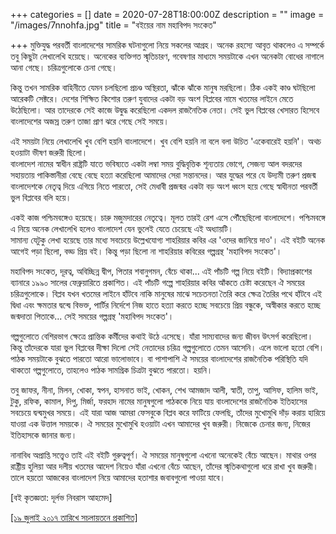 +++
categories = []
date = 2020-07-28T18:00:00Z
description = ""
image = "/images/7nnohfa.jpg"
title = "বইয়ের নাম মহাবিপদ সংকেত"

+++
মুক্তিযুদ্ধ পরবর্তী বাংলাদেশের সামরিক ঘটনাগুলো নিয়ে সকলের আগ্রহ। অনেক রহস্যে আবৃত থাকলেও এ সম্পর্কে তবু কিছুটা লেখালেখি হয়েছে। অনেকের ব্যক্তিগত স্মৃতিচারণ, গবেষণার মাধ্যমে সময়টাকে এখন অনেকটা বোধের নাগালে আনা গেছে। চরিত্রগুলোকে চেনা গেছে।

কিন্তু তখন সামরিক বাহিনীতে যেমন চলছিলো প্রচণ্ড অস্থিরতা, ঝাঁকে ঝাঁকে মানুষ মরছিলো। ঠিক একই কাণ্ড ঘটছিলো আরেকটি সেক্টরে। দেশের শিক্ষিত কিশোর তরুণ যুবাদের একটা বড় অংশ বিপ্লবের নামে খতমের লাইনে মেতে উঠেছিলো। আর তাদেরকে সেই কাজে উদ্বুদ্ধ করেছিলো একদল রাজনৈতিক নেতা। সেই ভুল বিপ্লবের খেসারত হিসেবে বাংলাদেশের অজস্র তরুণ তাজা প্রাণ ঝরে গেছে সেই সময়ে।

এই সময়টা নিয়ে লেখালেখি খুব বেশি হয়নি বাংলাদেশে। খুব বেশি হয়নি না বলে বলা উচিত 'একেবারেই হয়নি'। অথচ হওয়াটা ভীষণ জরুরী ছিলো।  
বাংলাদেশ নামের স্বাধীন রাষ্ট্রটি যাতে ভবিষ্যতে একটা লম্বা সময় বুদ্ধিবৃত্তিক শূন্যতায় ভোগে, সেজন্য আল বদরদের সহায়তায় পাকিস্তানীরা বেছে বেছে হত্যা করেছিলো আমাদের সেরা সন্তানদের। আর যুদ্ধের পরে যে উদ্যমী তরুণ প্রজন্ম বাংলাদেশকে নেতৃত্ব দিয়ে এগিয়ে নিতে পারতো, সেই মেধাবী প্রজন্মর একটা বড় অংশ ধ্বংস হয়ে গেছে স্বাধীনতা পরবর্তী ভুল বিপ্লবের বলি হয়ে।

একই কাজ পশ্চিমবঙ্গেও হয়েছে। চারু মজুমদারের নেতৃত্বে। মূলত তারই রেশ এসে পৌঁছেছিলো বাংলাদেশে। পশ্চিমবঙ্গে এ নিয়ে অনেক লেখালেখি হলেও বাংলাদেশ যেন ভুলেই যেতে চেয়েছে এই অধ্যায়টি।  
সামান্য যেটুকু লেখা হয়েছে তার মধ্যে সবচেয়ে উল্লেখযোগ্য শাহরিয়ার কবির এর 'ওদের জানিয়ে দাও'। এই বইটি অনেক আগেই পড়া ছিলো, বড্ড প্রিয় বই। কিন্তু পড়া ছিলো না শাহরিয়ার কবিরের গল্পগ্রন্থ 'মহাবিপদ সংকেত'।

মহাবিপদ সংকেত, দূরত্ব, অবিচ্ছিন্ন দ্বীপ, পিতার শবানুগমন, বেঁচে থাকা... এই পাঁচটি গল্প নিয়ে বইটি। বিদ্যাপ্রকাশের ব্যানারে ১৯৯০ সালের ফেব্রুয়ারিতে প্রকাশিত। এই পাঁচটি গল্পে শাহরিয়ার কবির আঁকতে চেষ্টা করেছেন ঐ সময়ের চরিত্রগুলোকে। বিপ্লব যখন খতমের লাইনে হাঁটবে নাকি মানুষের মাঝে সচেতনতা তৈরি করে ক্ষেত্র তৈরির পথে হাঁটবে এই দ্বিধা এবং ক্ষমতার দ্বন্দ্বে বিভক্ত, পার্টির নির্দেশে নিজ হাতে হত্যা করতে হচ্ছে সবচেয়ে প্রিয় বন্ধুকে, অস্বীকার করতে হচ্ছে জন্মদাতা পিতাকে... সেই সময়ের গল্পগ্রন্থ 'মহাবিপদ সংকেত'।

গল্পগুলোতে বেশিরভাগ ক্ষেত্রে প্রান্তিক কর্মীদের কথাই উঠে এসেছে। যাঁরা সাম্যবাদের জন্য জীবন উৎসর্গ করেছিলো। কিন্তু তাঁদেরকে যারা ভুল বিপ্লবের দীক্ষা দিলো সেই নেতাদের চরিত্র গল্পগুলোতে তেমন আসেনি। এলে ভালো হতো বেশি। পাঠক সময়টাকে বুঝতে পারতো আরো ভালোভাবে। বা পাশাপাশি ঐ সময়ের বাংলাদেশের রাজনৈতিক পরিস্থিতি যদি থাকতো গল্পগুলোতে, তাহলেও পাঠক সামগ্রিক চিত্রটা বুঝতে পারতো। হয়নি।

তবু জাফর, নীনা, মিলন, খোকা, স্বপন, হাসনাত ভাই, খোকন, শেখ আমজাদ আলী, স্বাতী, তাপু, আসিফ, হালিম ভাই, টুকু, রফিক, কামাল, দিপু, মির্জা, ফরহাদ নামের মানুষগুলো পাঠককে নিয়ে যায় বাংলাদেশের রাজনৈতিক ইতিহাসের সবচেয়ে দ্বন্দ্বমুখর সময়ে। এই যারা আজ আমরা ফেসবুকে বিপ্লব করে ফাটিয়ে ফেলছি, তাঁদের মুখোমুখি দাঁড় করায় হারিয়ে যাওয়া এক উত্তাল সময়কে। ঐ সময়ের মুখোমুখি হওয়াটা এখন আমাদের খুব জরুরী। নিজেকে চেনার জন্য, নিজের ইতিহাসকে জানার জন্য।

নানাবিধ অপ্রাপ্তি সত্ত্বেও তাই এই বইটি গুরুত্বপূর্ণ। ঐ সময়ের মানুষগুলো এখনো অনেকেই বেঁচে আছেন। মাথার ওপর রাষ্ট্রীয় হুলিয়া আর দলীয় খতমের আদেশ নিয়েও যাঁরা এখনো বেঁচে আছেন, তাঁদের স্মৃতিকথাগুলো ধরে রাখা খুব জরুরী। তালে হয়তো আজকের বাংলাদেশ নিয়ে আমাদের হতাশার জবাবগুলো পাওয়া যাবে।

\[বই কৃতজ্ঞতা: দূর্লভ নিবরাস আহমেদ\]

[\[১৯ জুলাই ২০১৭ তারিখে সচলায়তনে প্রকাশিত\]](http://www.sachalayatan.com/nazrul_islam/56669)